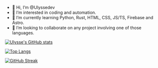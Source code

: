 - 👋 Hi, I’m @Ulyssedev
- 👀 I’m interested in coding and automation.
- 🌱 I’m currently learning Python, Rust, HTML, CSS, JS/TS, Firebase and Astro.
- 🤯 I’m looking to collaborate on any project involving one of those languages.

[![Ulysse's GitHub stats](https://github-readme-stats-ulyssedev.vercel.app/api?username=Ulyssedev&show_icons=true&theme=onedark&count_private=true)](https://github.com/anuraghazra/github-readme-stats)

[![Top Langs](https://github-readme-stats-ulyssedev.vercel.app//api/top-langs/?username=Ulyssedev&layout=compact&show_icons=true&theme=onedark)](https://github.com/anuraghazra/github-readme-stats)

[![GitHub Streak](http://github-readme-streak-stats.herokuapp.com?user=Ulyssedev&theme=tokyonight&hide_border=false&date_format=n%2Fj%5B%2FY%5D)](https://git.io/streak-stats)
